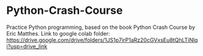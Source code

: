 # Python-Crash-Course
Practice Python programming, based on the book Python Crash Course by Eric Matthes.
Link to google colab folder:
https://drive.google.com/drive/folders/1JS1p7irP1aRz20cGVxsEu8tQhLTiNlqi?usp=drive_link
